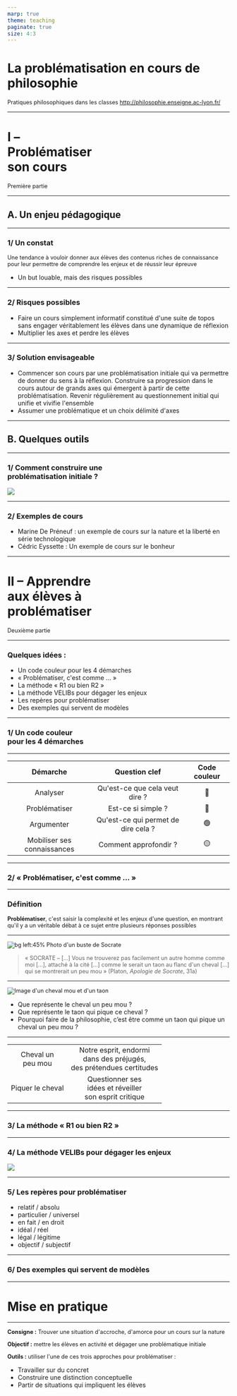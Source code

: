 ```yaml
---
marp: true
theme: teaching
paginate: true
size: 4:3
---
```


<!-- _class: titre -->
<style scoped>
p {font-size:0.9em}
</style>

# La problématisation en cours de philosophie

Pratiques philosophiques dans les classes
http://philosophie.enseigne.ac-lyon.fr/


---
<!-- _class: partie -->
# I – <br>Problématiser <br>son cours <!-- fit -->
Première partie


---
<!-- _class: souspartie -->
## A. Un enjeu pédagogique

---

### 1/ Un constat
<span data-marpit-fragment="1">Une tendance à vouloir donner aux élèves des contenus riches de connaissance pour leur permettre de comprendre les enjeux et de réussir leur épreuve</span>

* Un but louable, mais des risques possibles

---
<style scoped>
ol {list-style-type:disc}
</style>
### 2/ Risques possibles
1) Faire un cours simplement informatif constitué d'une suite de topos sans engager véritablement les élèves dans une dynamique de réflexion
2) Multiplier les axes et perdre les élèves


---
<!-- _class: f -->
<style scoped>
ol {list-style-type:disc}
</style>
### 3/ Solution envisageable

1) Commencer son cours par une problématisation initiale qui va permettre de donner du sens à la réflexion.
<span data-marpit-fragment="1">Construire sa progression dans le cours autour de grands axes qui émergent à partir de cette problématisation.</span>
<span data-marpit-fragment="2">Revenir régulièrement au questionnement initial qui unifie et vivifie l'ensemble</span>
2) Assumer une problématique et un choix délimité d'axes



---
<!-- _class: souspartie -->
## B. Quelques outils


---
<!-- _class:  -->
### 1/ Comment construire une<br> problématisation initiale ? <!-- fit -->

[![](https://raw.githubusercontent.com/eyssette/mindmap/main/problematiser-manieres.svg)](https://eyssette.github.io/mindmap/problematiser-manieres.html)

---
<!-- _class:  -->
### 2/ Exemples de cours

1) Marine De Préneuf : un exemple de cours sur la nature et la liberté en série technologique
2) Cédric Eyssette : Un exemple de cours sur le bonheur


---
<!-- _class: partie -->
# II – Apprendre <br>aux élèves à <br>problématiser <!-- fit -->
Deuxième partie

---
<!-- _class: fpppppppp -->
### Quelques idées :

1. Un code couleur pour les 4 démarches
1. « Problématiser, c'est comme ... »
1. La méthode « R1 ou bien R2 »
1. La méthode VELIBs pour dégager les enjeux
1. Les repères pour problématiser
1. Des exemples qui servent de modèles


---
<!-- _class:  -->
### 1/ Un code couleur <br>pour les 4 démarches <!-- fit -->


---
<!-- _class: fpppp pp -->

<div data-marpit-fragment>

|Démarche|Question clef|Code couleur|
|:--:|:--:|:--:|
|<span data-marpit-fragment="1">Analyser</span>|<span data-marpit-fragment="2">Qu'est-ce que cela veut dire ?</span>|<span data-marpit-fragment="3">:large_blue_circle:</span>|
|<span data-marpit-fragment="4">Problématiser</span>|<span data-marpit-fragment="5">Est-ce si simple ?</span>|<span data-marpit-fragment="6">:red_circle:</span>|
|<span data-marpit-fragment="7">Argumenter</span>|<span data-marpit-fragment="8">Qu'est-ce qui permet de dire cela ?</span>|<span data-marpit-fragment="9">:green_circle:</span>|
|<span data-marpit-fragment="10">Mobiliser ses connaissances</span>|<span data-marpit-fragment="11">Comment approfondir ?</span>|<span data-marpit-fragment="1é">:yellow_circle:</span>|

</div>


---
<!-- _class:  -->
### 2/ « Problématiser, c'est comme … » <!-- fit -->


---
<!-- _class: definition -->
### Définition
**Problématiser**, c'est saisir la complexité et les enjeux d'une question, en montrant qu'il y a un véritable débat à ce sujet entre plusieurs réponses possibles

---
<!-- _class: citationC fppp -->

![bg left:45%  Photo d'un buste de Socrate](https://upload.wikimedia.org/wikipedia/commons/a/a4/Socrates_Louvre.jpg)

>« SOCRATE – […] Vous ne trouverez pas facilement un autre homme comme moi […], attaché à la cité […] comme le serait un taon au flanc d'un cheval […] qui se montrerait un peu mou » (Platon, _Apologie de Socrate_, 31a)

<!-- À faire noter aux élèves : Problématiser, c'est comme être un taon qui pique un cheval un peu mou (Socrate) -->

---
<!-- _class: i1t1 horizontal contain pp -->

![Image d'un cheval mou et d'un taon](../images/cheval_mou_taon.png)

- Que représente le cheval un peu mou ?
- Que représente le taon qui pique ce cheval ?
- Pourquoi faire de la philosophie, c’est être comme un taon qui pique un cheval un peu mou ?

---
<!-- _class: fpppppppppppp -->

<div data-marpit-fragment>

|||
|:-:|:-:|
|Cheval un <br>peu mou|<span data-marpit-fragment="1">Notre esprit, endormi <br>dans des préjugés,<br> des prétendues certitudes</span>|
|<span data-marpit-fragment="2">Piquer le cheval</span>|<span data-marpit-fragment="3">Questionner ses <br>idées et réveiller<br> son esprit critique</span>|

</div>


---
<!-- _class:  -->
### 3/ La méthode « R1 ou bien R2 »



---
<!-- _class:  -->
### 4/ La méthode VELIBs pour dégager les enjeux


[![](https://i.ibb.co/LNtZR5X/Les-enjeux-la-m-thode-VELIBs.png)](https://i.ibb.co/LNtZR5X/Les-enjeux-la-m-thode-VELIBs.png)

---
<!-- _class:  -->
### 5/ Les repères pour problématiser

1) relatif / absolu
2) particulier / universel
3) en fait / en droit
4) idéal / réel
5) légal / légitime
6) objectif / subjectif


---
<!-- _class:  -->
### 6/ Des exemples qui servent de modèles

---
<!-- _class: partie -->
# Mise en pratique


---
<!-- _class: fppppp -->

**Consigne :** Trouver une situation d'accroche, d'amorce pour un cours sur la nature

<span data-marpit-fragment="1">**Objectif :** mettre les élèves en activité et dégager une problématique initiale</span>

<span data-marpit-fragment="2">**Outils :** utiliser l'une de ces trois approches pour problématiser :</span>
1) Travailler sur du concret
2) Construire une distinction conceptuelle
3) Partir de situations qui impliquent les élèves
